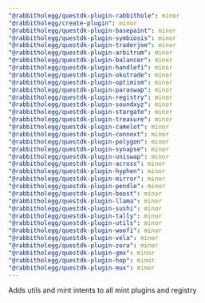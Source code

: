 ```yaml
---
"@rabbitholegg/questdk-plugin-rabbithole": minor
"@rabbitholegg/create-plugin": minor
"@rabbitholegg/questdk-plugin-basepaint": minor
"@rabbitholegg/questdk-plugin-symbiosis": minor
"@rabbitholegg/questdk-plugin-traderjoe": minor
"@rabbitholegg/questdk-plugin-arbitrum": minor
"@rabbitholegg/questdk-plugin-balancer": minor
"@rabbitholegg/questdk-plugin-handlefi": minor
"@rabbitholegg/questdk-plugin-okutrade": minor
"@rabbitholegg/questdk-plugin-optimism": minor
"@rabbitholegg/questdk-plugin-paraswap": minor
"@rabbitholegg/questdk-plugin-registry": minor
"@rabbitholegg/questdk-plugin-soundxyz": minor
"@rabbitholegg/questdk-plugin-stargate": minor
"@rabbitholegg/questdk-plugin-treasure": minor
"@rabbitholegg/questdk-plugin-camelot": minor
"@rabbitholegg/questdk-plugin-connext": minor
"@rabbitholegg/questdk-plugin-polygon": minor
"@rabbitholegg/questdk-plugin-synapse": minor
"@rabbitholegg/questdk-plugin-uniswap": minor
"@rabbitholegg/questdk-plugin-across": minor
"@rabbitholegg/questdk-plugin-hyphen": minor
"@rabbitholegg/questdk-plugin-mirror": minor
"@rabbitholegg/questdk-plugin-pendle": minor
"@rabbitholegg/questdk-plugin-boost": minor
"@rabbitholegg/questdk-plugin-llama": minor
"@rabbitholegg/questdk-plugin-sushi": minor
"@rabbitholegg/questdk-plugin-tally": minor
"@rabbitholegg/questdk-plugin-utils": minor
"@rabbitholegg/questdk-plugin-woofi": minor
"@rabbitholegg/questdk-plugin-vela": minor
"@rabbitholegg/questdk-plugin-zora": minor
"@rabbitholegg/questdk-plugin-gmx": minor
"@rabbitholegg/questdk-plugin-hop": minor
"@rabbitholegg/questdk-plugin-mux": minor
---
```


Adds utils and mint intents to all mint plugins and registry
